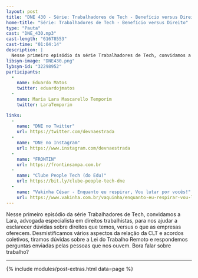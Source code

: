```yaml
---
layout: post
title: "DNE 430 - Série: Trabalhadores de Tech - Benefício versus Direito"
home-title: "Série: Trabalhadores de Tech - Benefício versus Direito"
type: "Pauta"
cast: "DNE_430.mp3"
cast-length: "61678553"
cast-time: "01:04:14"
description: |
  Nesse primeiro episódio da série Trabalhadores de Tech, convidamos a Lara, advogada especialista em direitos trabalhistas, para nos ajudar a esclarecer dúvidas sobre direitos que temos, versus o que as empresas oferecem. Desmistificamos vários aspectos da relação da CLT e acordos coletivos, tiramos dúvidas sobre a Lei do Trabalho Remoto e respondemos perguntas enviadas pelas pessoas que nos ouvem. Bora falar sobre trabalho?
libsyn-image: "DNE430.png"
lybsyn-id: "32298952"
participants:
  -
    name: Eduardo Matos
    twitter: eduardojmatos
  -
    name: Maria Lara Mascarello Temporim
    twitter: LaraTemporim

links:
  -
    name: "DNE no Twitter"
    url: https://twitter.com/devnaestrada
  -
    name: "DNE no Instagram"
    url: https://www.instagram.com/devnaestrada
  -
    name: "FRONTIN"
    url: https://frontinsampa.com.br
  -
    name: "Clube People Tech (do Edu)"
    url: https://bit.ly/clube-people-tech-dne 
  -
    name: "Vakinha César - Enquanto eu respirar, Vou lutar por vocês!"
    url: https://www.vakinha.com.br/vaquinha/enquanto-eu-respirar-vou-lutar-por-voces
---
```


Nesse primeiro episódio da série Trabalhadores de Tech, convidamos a Lara, advogada especialista em direitos trabalhistas, para nos ajudar a esclarecer dúvidas sobre direitos que temos, versus o que as empresas oferecem. Desmistificamos vários aspectos da relação da CLT e acordos coletivos, tiramos dúvidas sobre a Lei do Trabalho Remoto e respondemos perguntas enviadas pelas pessoas que nos ouvem. Bora falar sobre trabalho?

---

{% include modules/post-extras.html data=page %}
